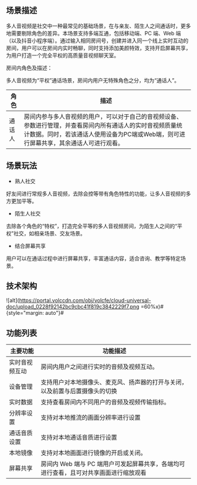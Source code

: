 ## 场景描述

多人音视频是社交中一种最常见的基础场景，在与亲友、陌生人之间通话时，更多地需要剔除角色的差异。本场景支持多端互通，包括移动端、PC 端、Web 端（以及抖音小程序端）。通过输入相同房间号，创建并进入同一个线上实时互动的房间，用户可以在房间内实时畅聊，同时支持添加美颜特效，支持开启屏幕共享，为用户打造一个完全平权的高质量音视频聊天室。

房间内角色及描述：

多人音视频为“平权”通话场景，房间内用户无特殊角色之分，均为“通话人”。

| **角色** | **描述** |
| --- | --- |
| 通话人 | 房间内参与多人音视频的用户，可以对于自己的音视频设备、参数进行管理，并查看房间内所有通话人的实时音视频质量统计数据。同时，若该通话人使用设备为PC端或Web端，则可进行屏幕共享，其余通话人可进行观看。 |


## 场景玩法

- 熟人社交
	

好友间进行常规多人音视频，去除会控等带有角色特性的功能，让多人音视频的多方更加平等。

- 陌生人社交
	

去除各个角色的“特权”，打造完全平等的多人音视频房间，为陌生人之间的“平权”社交，如相亲场景、交友场景。

- 结合屏幕共享
	

用户可以在通话过程中进行屏幕共享，丰富通话内容，适合咨询、教学等特定场景。


## 技术架构

![alt](https://portal.volccdn.com/obj/volcfe/cloud-universal-doc/upload_0228f92142bc9cbc41f819c3842229f7.png =60%x)#{style="margin: auto"}#

## 功能列表

| **主要功能** | **功能描述** |
| --- | --- |
| 实时音视频互动 | 房间内用户之间进行实时的音频及视频互动。 |
| 设备管理 | 支持用户对本地摄像头、麦克风、扬声器的打开与关闭，以及前置与后置摄像头的切换 |
| 实时数据 | 支持查看房间内不同用户的音频及视频传输指标。 |
| 分辨率设置 | 支持对本地推流的画面分辨率进行设置 |
| 通话音质设置 | 支持对本地通话音质进行设置 |
| 本地镜像 | 支持对本地画面进行镜像的开启或关闭。 |
| 屏幕共享 | 房间内 Web 端与 PC 端用户可发起屏幕共享，各端均可进行查看，且可对共享画面进行缩放观看 |